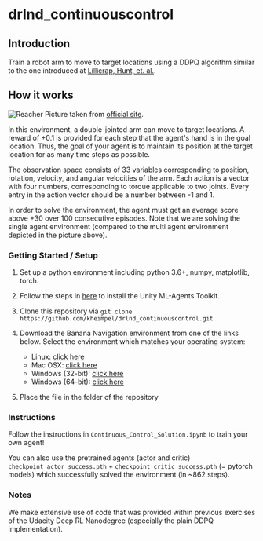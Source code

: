# drlnd_continuouscontrol

## Introduction
Train a robot arm to move to target locations using a DDPQ algorithm similar to the one introduced at [Lillicrap, Hunt, et. al.](http://arxiv.org/abs/1509.02971).

## How it works 

![Reacher](https://github.com/Unity-Technologies/ml-agents/blob/master/docs/images/reacher.png)
Picture taken from [official site](https://github.com/Unity-Technologies/ml-agents).

In this environment, a double-jointed arm can move to target locations. A reward of +0.1 is provided for each step that the agent's hand is in the goal location. Thus, the goal of your agent is to maintain its position at the target location for as many time steps as possible.

The observation space consists of 33 variables corresponding to position, rotation, velocity, and angular velocities of the arm. Each action is a vector with four numbers, corresponding to torque applicable to two joints. Every entry in the action vector should be a number between -1 and 1.

In order to solve the environment, the agent must get an average score above +30 over 100 consecutive episodes. Note that we are solving the single agent environment (compared to the multi agent environment depicted in the picture above).  

### Getting Started / Setup

1. Set up a python environment including python 3.6+, numpy, matplotlib, torch.

2. Follow the steps in [here](https://github.com/Unity-Technologies/ml-agents/blob/master/docs/Installation.md) to install the Unity ML-Agents Toolkit.

3. Clone this repository via `git clone https://github.com/kheimpel/drlnd_continuouscontrol.git`

4. Download the Banana Navigation environment from one of the links below.  Select the environment which matches your operating system:
    - Linux: [click here](https://s3-us-west-1.amazonaws.com/udacity-drlnd/P2/Reacher/one_agent/Reacher_Linux.zip)
    - Mac OSX: [click here](https://s3-us-west-1.amazonaws.com/udacity-drlnd/P2/Reacher/one_agent/Reacher.app.zip)
    - Windows (32-bit): [click here](https://s3-us-west-1.amazonaws.com/udacity-drlnd/P2/Reacher/one_agent/Reacher_Windows_x86.zip)
    - Windows (64-bit): [click here](https://s3-us-west-1.amazonaws.com/udacity-drlnd/P2/Reacher/one_agent/Reacher_Windows_x86_64.zip)
    
5. Place the file in the folder of the repository


### Instructions

Follow the instructions in `Continuous_Control_Solution.ipynb` to train your own agent!

You can also use the pretrained agents (actor and critic) `checkpoint_actor_success.pth` + `checkpoint_critic_success.pth` (= pytorch models) which successfully solved the environment (in ~862 steps).

### Notes
We make extensive use of code that was provided within previous exercises of the Udacity Deep RL Nanodegree (especially the plain DDPQ implementation).
